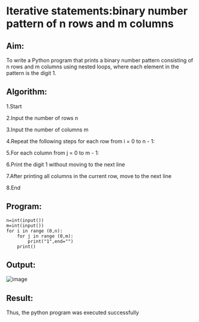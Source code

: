 # Iterative statements:binary number pattern of n rows and m columns

## Aim:
To write a Python program that prints a binary number pattern consisting of n rows and m columns using nested loops, where each element in the pattern is the digit 1.

## Algorithm:
1.Start

2.Input the number of rows n

3.Input the number of columns m

4.Repeat the following steps for each row from i = 0 to n - 1:

5.For each column from j = 0 to m - 1:

6.Print the digit 1 without moving to the next line

7.After printing all columns in the current row, move to the next line

8.End

## Program:
```
n=int(input())
m=int(input())
for i in range (0,n):
    for j in range (0,m):
        print("1",end="")
    print()
```
## Output:
![image](https://github.com/user-attachments/assets/cd9978c2-d6a8-4631-9dee-6f875d042072)

## Result:
Thus, the python program was executed successfully

